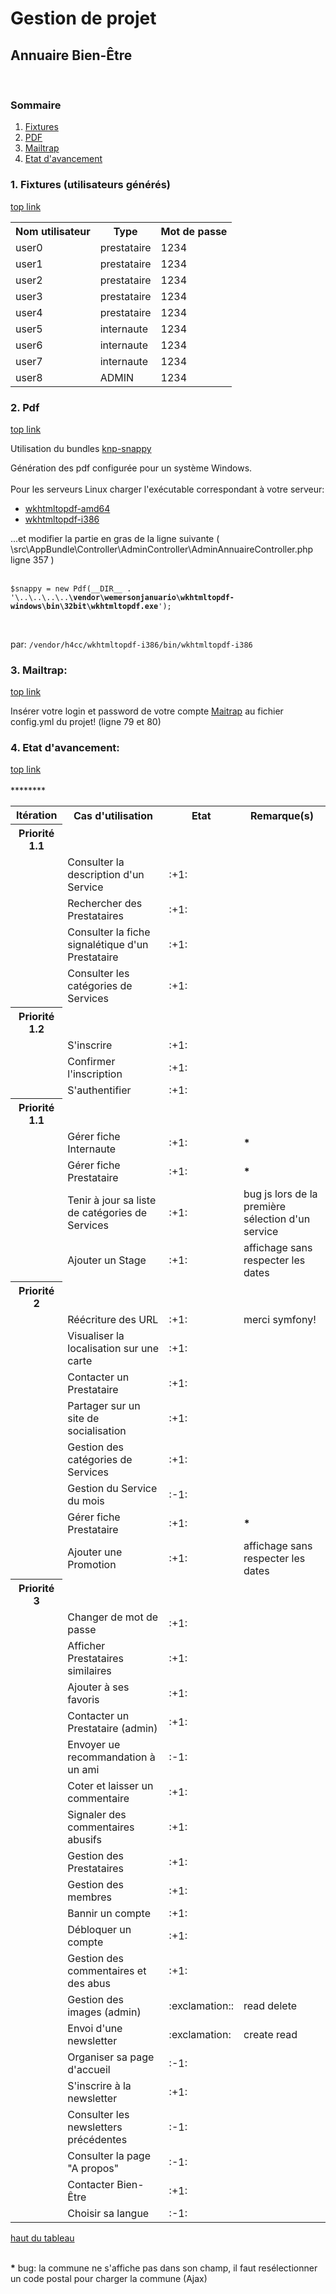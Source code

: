 
<h1 id="top">Gestion de projet</h1>
<h2>Annuaire Bien-Être</h2>
<br>

<h3 >Sommaire</h3>
<ol>
<li><a href="#fixture">Fixtures</a></li>
<li><a href="#pdf">PDF</a></li>
<li><a href="#mail">Mailtrap</a></li>
<li><a href="#etat">Etat d'avancement</a></li>
</ol>



<h3 id="fixture">1. Fixtures (utilisateurs générés)</h3><a href="#top"> top link</a>
<table>
<tr>
<th>Nom utilisateur</th><th>Type</th><th>Mot de passe</th>
</tr>
<tr><td>user0</td><td>prestataire</td><td>1234</td></tr>
<tr><td>user1</td><td>prestataire</td><td>1234</td></tr>
<tr><td>user2</td><td>prestataire</td><td>1234</td></tr>
<tr><td>user3</td><td>prestataire</td><td>1234</td></tr>
<tr><td>user4</td><td>prestataire</td><td>1234</td></tr>
<tr><td>user5</td><td>internaute</td><td>1234</td></tr>
<tr><td>user6</td><td>internaute</td><td>1234</td></tr>
<tr><td>user7</td><td>internaute</td><td>1234</td></tr>
<tr><td>user8</td><td>ADMIN</td><td>1234</td></tr>
</table>



<h3 id="pdf">2. Pdf</h3><a href="#top"> top link</a>

<p>Utilisation du bundles <a href="https://packagist.org/packages/knplabs/knp-snappy">knp-snappy</a></p>
<p>Génération des pdf configurée pour un système Windows.<br><br>
Pour les serveurs Linux charger l'exécutable correspondant à votre serveur:
<ul>
<li><a href="https://packagist.org/packages/h4cc/wkhtmltopdf-amd64">wkhtmltopdf-amd64</a></li>
<li><a href="https://packagist.org/packages/h4cc/wkhtmltopdf-i386">wkhtmltopdf-i386</a></li>
</ul>
...et modifier la partie en gras de la ligne suivante ( \src\AppBundle\Controller\AdminController\AdminAnnuaireController.php ligne 357 )<br><br>

<p><code>$snappy = new Pdf(__DIR__ . '\..\..\..\..<b>\vendor\wemersonjanuario\wkhtmltopdf-windows\bin\32bit\wkhtmltopdf.exe</b>');</code></p><br>

par: <code>/vendor/h4cc/wkhtmltopdf-i386/bin/wkhtmltopdf-i386</code> 

<h3 id="mail">3. Mailtrap:</h3><a href="#top"> top link</a><br>

<p>Insérer votre login et password de votre compte <a href="https://mailtrap.io/signin">Maitrap</a> au fichier config.yml du projet! (ligne 79 et 80)

<h3 id="etat">4. Etat d'avancement:</h3><a href="#top"> top link</a><br><br>

<table>
    <tr><th>Itération</th><th>Cas d'utilisation</th><th>Etat</th><th>Remarque(s)</th></tr>
    <tr><th>Priorité 1.1</th></tr>
    <tr><td></td><td>Consulter la description d'un Service</td><td>:+1:</td><td></td></tr>
    <tr><td></td><td>Rechercher des Prestataires</td><td>:+1:</td><td></td></tr>
    <tr><td></td><td>Consulter la fiche signalétique d'un Prestataire</td><td>:+1:</td><td></td></tr>
    <tr><td></td><td>Consulter les catégories de Services </td><td>:+1:</td><td></td></tr>
    <tr><th>Priorité 1.2</th></tr>
    <tr><td></td><td>S'inscrire</td><td>:+1:</td><td></td></tr>
    <tr><td></td><td>Confirmer l'inscription</td><td>:+1:</td><td></td></tr>
    <tr><td></td><td>S'authentifier</td><td>:+1:</td><td></td></tr>
    <tr><th>Priorité 1.1</th></tr>
    <tr><td></td><td>Gérer fiche Internaute</td><td>:+1:</td><td><b>*</b></td></tr>
    <tr><td></td><td>Gérer fiche Prestataire</td><td>:+1:</td><td><b>*</b></td></tr>
    <tr><td></td><td>Tenir à jour sa liste de catégories de Services</td><td>:+1:</td><td>bug js lors de la première sélection d'un service</td></tr>
    <tr><td></td><td>Ajouter un Stage</td><td>:+1:</td><td>affichage sans respecter les dates</td></tr>
    <tr><th>Priorité 2</th></tr>
    <tr><td></td><td>Réécriture des URL</td><td>:+1:</td><td>merci symfony!</td></tr>
    <tr><td></td><td>Visualiser la localisation sur une carte</td><td>:+1:</td><td></td></tr>
    <tr><td></td><td>Contacter un Prestataire</td><td>:+1:</td><td></td></tr>
    <tr><td></td><td>Partager sur un site de socialisation</td><td>:+1:</td><td></td></tr>
    <tr><td></td><td>Gestion des catégories de Services</td><td>:+1:</td><td></td></tr>
    <tr><td></td><td>Gestion du Service du mois</td><td>:-1:</td><td></td></tr>
    <tr><td></td><td>Gérer fiche Prestataire</td><td>:+1:</td><td><b>*</b></td></tr>
    <tr><td></td><td>Ajouter une Promotion</td><td>:+1:</td><td>affichage sans respecter les dates</td></tr>
    <tr><th>Priorité 3</th></tr>
    <tr><td></td><td>Changer de mot de passe</td><td>:+1:</td><td></td></tr>
    <tr><td></td><td>Afficher Prestataires similaires</td><td>:+1:</td><td></td></tr>
    <tr><td></td><td>Ajouter à ses favoris</td><td>:+1:</td><td></td></tr>
    <tr><td></td><td>Contacter un Prestataire (admin)</td><td>:+1:</td><td></td></tr>
    <tr><td></td><td>Envoyer ue recommandation à un ami</td><td>:-1:</td><td></td></tr>
    <tr><td></td><td>Coter et laisser un commentaire</td><td>:+1:</td><td></td></tr>
    <tr><td></td><td>Signaler des commentaires abusifs</td><td>:+1:</td><td></td></tr>
    <tr><td></td><td>Gestion des Prestataires</td><td>:+1:</td><td></td></tr>
    <tr><td></td><td>Gestion des membres</td><td>:+1:</td><td></td></tr>
    <tr><td></td><td>Bannir un compte</td><td>:+1:</td><td></td></tr>
    <tr><td></td><td>Débloquer un compte</td><td>:+1:</td><td></td></tr>
    <tr><td></td><td>Gestion des commentaires et des abus</td><td>:+1:</td><td></td></tr>
    <tr><td></td><td>Gestion des images (admin)</td><td>:exclamation::</td><td>read delete</td></tr>
    <tr><td></td><td>Envoi d'une newsletter</td><td>:exclamation:</td><td>create read</td></tr>
    <tr><td></td><td>Organiser sa page d'accueil</td><td>:-1:</td><td></td></tr>
    <tr><td></td><td>S'inscrire à la newsletter</td><td>:+1:</td><td></td></tr>
    <tr><td></td><td>Consulter les newsletters précédentes</td><td>:-1:</td><td></td></tr>
    <tr><td></td><td>Consulter la page "A propos"</td><td>:-1:</td><td></td></tr>
    <tr><td></td><td>Contacter Bien-Être</td><td>:+1:</td><td></td></tr>********
    <tr><td></td><td>Choisir sa langue</td><td>:-1:</td><td></td></tr>
</table>
<a href="#etat">haut du tableau</a><br>
<br>
<p><b>*</b> bug: la commune ne s'affiche pas dans son champ, il faut resélectionner un code postal pour charger la commune (Ajax)</p>
